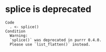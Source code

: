 # splice is deprecated

    Code
      . <- splice()
    Condition
      Warning:
      `splice()` was deprecated in purrr 0.4.0.
      Please use `list_flatten()` instead.

